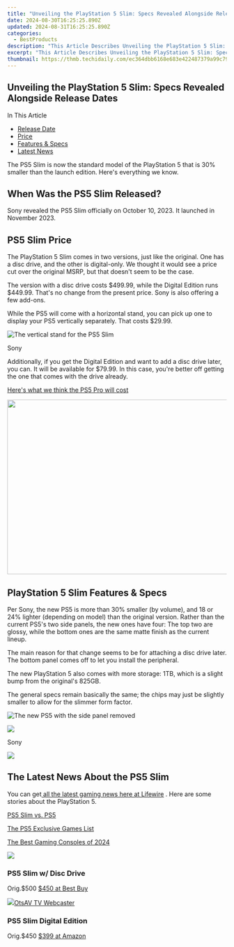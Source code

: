 ```yaml
---
title: "Unveiling the PlayStation 5 Slim: Specs Revealed Alongside Release Dates"
date: 2024-08-30T16:25:25.890Z
updated: 2024-08-31T16:25:25.890Z
categories:
  - BestProducts
description: "This Article Describes Unveiling the PlayStation 5 Slim: Specs Revealed Alongside Release Dates"
excerpt: "This Article Describes Unveiling the PlayStation 5 Slim: Specs Revealed Alongside Release Dates"
thumbnail: https://thmb.techidaily.com/ec364dbb6168e683e422487379a99c7901eeab42baca05e040ad76d70daee8c3.jpg
---
```


## Unveiling the PlayStation 5 Slim: Specs Revealed Alongside Release Dates

 In This Article 

* [ Release Date ](https://www.lifewire.com/#toc-when-was-the-ps5-slim-released)
* [ Price ](https://www.lifewire.com/#toc-ps5-slim-price)
* [ Features & Specs ](https://www.lifewire.com/#toc-playstation-5-slim-features--specs)
* [ Latest News ](https://www.lifewire.com/#toc-the-latest-news-about-the-ps5-slim)

 The PS5 Slim is now the standard model of the PlayStation 5 that is 30% smaller than the launch edition. Here's everything we know.

##  When Was the PS5 Slim Released? 

 Sony revealed the PS5 Slim officially on October 10, 2023\. It launched in November 2023.

## PS5 Slim Price 

 The PlayStation 5 Slim comes in two versions, just like the original. One has a disc drive, and the other is digital-only. We thought it would see a price cut over the original MSRP, but that doesn't seem to be the case.

 The version with a disc drive costs $499.99, while the Digital Edition runs $449.99\. That's no change from the present price. Sony is also offering a few add-ons.

 While the PS5 will come with a horizontal stand, you can pick up one to display your PS5 vertically separately. That costs $29.99.

![The vertical stand for the PS5 Slim](https://www.lifewire.com/thmb/I89FBnF0oUfSqfSpcHdX3A8Vv3c=/960x0/filters:no_upscale():max_bytes(150000):strip_icc():format(webp)/New-PS5-Vertical-Stand-7ab6640af9a94338978badf7bbe2c816.jpg) 

Sony

 Additionally, if you get the Digital Edition and want to add a disc drive later, you can. It will be available for $79.99\. In this case, you're better off getting the one that comes with the drive already.

[  Here's what we think the PS5 Pro will cost ](https://www.lifewire.com/playstation-5-pro-7966359) 

<!-- affiliate ads begin -->
<a href="https://aidotcom.pxf.io/c/5597632/2086436/19576" target="_top" id="2086436"><img src="//a.impactradius-go.com/display-ad/19576-2086436" border="0" alt="" width="1500" height="400"/></a><img height="0" width="0" src="https://imp.pxf.io/i/5597632/2086436/19576" style="position:absolute;visibility:hidden;" border="0" />
<!-- affiliate ads end -->
##  PlayStation 5 Slim Features & Specs 

 Per Sony, the new PS5 is more than 30% smaller (by volume), and 18 or 24% lighter (depending on model) than the original version. Rather than the current PS5's two side panels, the new ones have four: The top two are glossy, while the bottom ones are the same matte finish as the current lineup.

 The main reason for that change seems to be for attaching a disc drive later. The bottom panel comes off to let you install the peripheral.

 The new PlayStation 5 also comes with more storage: 1TB, which is a slight bump from the original's 825GB.

 The general specs remain basically the same; the chips may just be slightly smaller to allow for the slimmer form factor.  

![The new PS5 with the side panel removed](https://www.lifewire.com/thmb/LcAwBA_R8RGMc2UJ9cPM-tGd-LI=/960x0/filters:no_upscale():max_bytes(150000):strip_icc():format(webp)/New-PS5-side-panel-27489245d8f94d12a9aa30ca3077ecd1.jpg) 

<!-- affiliate ads begin -->
<a href="https://store.movavi.com/affiliate.php?ACCOUNT=MOVAVI&AFFILIATE=108875&PATH=https%3A%2F%2Fwww.movavi.com%3FAFFILIATE%3D108875%26RESOURCE%3DMovavi%2BScreen%2BRecorder%2Bbox"><img src="https://mcusercontent.com/0885a03ded3d480dca9287f12/images/f026b149-fc7c-fd54-5f3e-1460bbb19b6b.jpg" border="0"></a>
<!-- affiliate ads end -->
Sony

<!-- affiliate ads begin -->
<a href="https://secure.2checkout.com/order/checkout.php?PRODS=35038891&QTY=1&AFFILIATE=108875&CART=1"><img src="https://www.dupinout.com/wp-content/uploads/2021/12/DupInOut-New-Duplicate-Scan-Tab.png" border="0"></a>
<!-- affiliate ads end -->
##  The Latest News About the PS5 Slim 

 You can get[ all the latest gaming news here at Lifewire](https://www.lifewire.com/gaming-news-4797039) . Here are some stories about the PlayStation 5.

[ PS5 Slim vs. PS5 ](https://www.lifewire.com/ps5-slim-vs-ps5-8643357) 

[ The PS5 Exclusive Games List ](https://www.lifewire.com/ps5-games-list-5076154) 

[ The Best Gaming Consoles of 2024 ](https://www.lifewire.com/best-gaming-consoles-4154610) 

<!-- affiliate ads begin -->
<a href="https://shop.systoolsgroup.com/affiliate.php?ACCOUNT=SYSTOOBY&AFFILIATE=108875&PATH=https%3A%2F%2Fwww.systoolsgroup.com%3FAFFILIATE%3D108875%26RESOURCE%3D%2BSysTools%2BOutlook%2BRecovery"><img src="https://www.systoolsgroup.com/box/outlook-recovery.png" border="0"></a>
<!-- affiliate ads end -->
### PS5 Slim w/ Disc Drive 

 Orig.$500 [ $450 at Best Buy ](https://shop-links.co/link/?exclusive=1&publisher_slug=itechdaily19598&url=https%3A%2F%2Fwww.bestbuy.com%2Fsite%2Fplaystation-5%2Fps5-consoles%2Fpcmcat1587395025973.c%3Fid%3Dpcmcat1587395025973) 

<!-- affiliate ads begin -->
<a href="https://otszone.ots7.com/order/checkout.php?PRODS=4713324&QTY=1&AFFILIATE=108875&CART=1"><img src="https://green.ots7.com/screenshots/OtsAV/OtsAVTV1.90-300x188.jpg" border="0">OtsAV TV Webcaster</a>
<!-- affiliate ads end -->
### PS5 Slim Digital Edition 

 Orig.$450 [ $399 at Amazon ](https://www.amazon.com/PlayStation%C2%AE5-Digital-slim-PlayStation-5/dp/B0CL5KNB9M/ref=sr%5F1%5F1?rnid=2528832011&s=videogames&crid=3K7X5HLPOFM3N&keywords=ps5+slim&sprefix=ps5+slim%2Cvideogames%2C193&dib%5Ftag=se&ufe=app%5Fdo%3Aamzn1.fos.18630bbb-fcbb-42f8-9767-857e17e03685&tag=lifewire-onsite-prod-20&dib=eyJ2IjoiMSJ9.CuKLfIhDdkg5mAyBeIsW8W184dwhEUzNMW1LWJQEoD1X7kthQsfrW9wtlrzivIgIGGSsFl-e9vuWt2vc10e5QdZFo2hsLYqMfv8TqPWEjIlwj1RkoJiPFp1VL7dCSUjiH1p24NEtZ5AwHhvp975VZYqpocHmbAENpvl9vLAsdk-AG7tw55aza78qmxCfAh3oY%5FDmPdi4E5ADmJ%5Frmv4N9cFHi7pZKxvgdThaE5gmTb4.XtoZjoBunoajSRe8SuP%5FTI9elmQ6UYuqrxHbVzJvUoM&qid=1717701937&refinements=p%5F89%3APlayStation&sr=1-1&ascsubtag=7966360%7Cn0d86891ff0e04630ae542ea8bcce785e08%7C)

<ins class="adsbygoogle"
     style="display:block"
     data-ad-format="autorelaxed"
     data-ad-client="ca-pub-7571918770474297"
     data-ad-slot="1223367746"></ins>



<ins class="adsbygoogle"
     style="display:block"
     data-ad-client="ca-pub-7571918770474297"
     data-ad-slot="8358498916"
     data-ad-format="auto"
     data-full-width-responsive="true"></ins>


